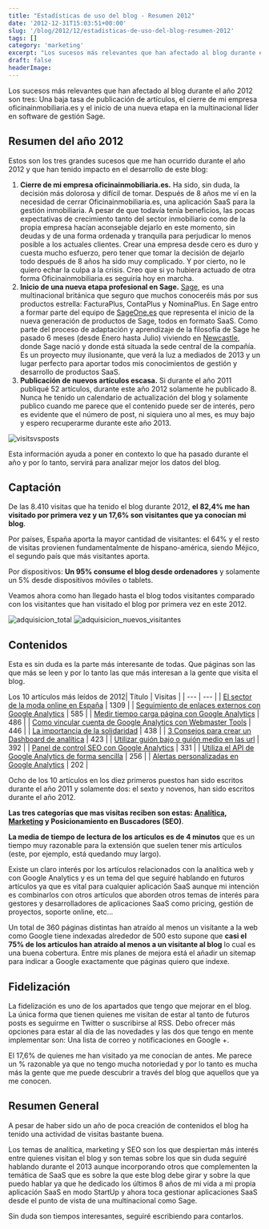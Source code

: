 ```yaml
---
title: "Estadísticas de uso del blog - Resumen 2012"
date: '2012-12-31T15:03:51+00:00'
slug: '/blog/2012/12/estadisticas-de-uso-del-blog-resumen-2012'
tags: []
category: 'marketing'
excerpt: "Los sucesos más relevantes que han afectado al blog durante el año 2012 son tres:  Una baja tasa de publicación de artículos, el cierre de mi empresa oficinainmobiliaria.es y el inicio de una nueva etapa en la multinacional del software Sage."
draft: false
headerImage:
---
```

Los sucesos más relevantes que han afectado al blog durante el año 2012 son tres: Una baja tasa de publicación de artículos, el cierre de mi empresa oficinainmobiliaria.es y el inicio de una nueva etapa en la multinacional líder en software de gestión Sage.<!--more-->

## Resumen del año 2012

Estos son los tres grandes sucesos que me han ocurrido durante el año 2012 y que han tenido impacto en el desarrollo de este blog:

1. **Cierre de mi empresa oficinainmobiliaria.es.** Ha sido, sin duda, la decisión más dolorosa y difícil de tomar. Después de 8 años me ví en la necesidad de cerrar Oficinainmobiliaria.es, una aplicación SaaS para la gestión inmobiliaria. A pesar de que todavía tenía beneficios, las pocas expectativas de crecimiento tanto del sector inmobiliario como de la propia empresa hacían aconsejable dejarlo en este momento, sin deudas y de una forma ordenada y tranquila para perjudicar lo menos posible a los actuales clientes. Crear una empresa desde cero es duro y cuesta mucho esfuerzo, pero tener que tomar la decisión de dejarlo todo después de 8 años ha sido muy complicado. Y por cierto, no le quiero echar la culpa a la crisis. Creo que si yo hubiera actuado de otra forma Oficinainmobiliaria.es seguiría hoy en marcha.
2. **Inicio de una nueva etapa profesional en Sage.** [Sage](http://static.squarespace.com/static/5303797ae4b0c6ad9e43f072/5303ce80e4b0400995a883d6/5303cf35e4b0400995a88b0c/1392758581676/?format=original "Sage España"), es una multinacional británica que seguro que muchos conoceréis más por sus productos estrella: FacturaPlus, ContaPlus y NominaPlus.  En Sage entro a formar parte del equipo de [SageOne.es](http://static.squarespace.com/static/5303797ae4b0c6ad9e43f072/5303ce80e4b0400995a883d6/5303cf35e4b0400995a88b0c/1392758581676/?format=original "Facturación online para pymes y autónomos") que representa el inicio de la nueva generación de productos de Sage, todos en formato SaaS. Como parte del proceso de adaptación y aprendizaje de la filosofía de Sage he pasado 6 meses (desde Enero hasta Julio) viviendo en [Newcastle](http://en.wikipedia.org/wiki/Newcastle_upon_Tyne "Newcastle Upon Tyne"), donde Sage nació y donde está situada la sede central de la compañía.  Es un proyecto muy ilusionante, que verá la luz a mediados de 2013 y un lugar perfecto para aportar todos mis conocimientos de gestión y desarrollo de productos SaaS.
3. **Publicación de nuevos artículos escasa.** Si durante el año 2011 publiqué 52 artículos, durante este año 2012 solamente he publicado 8. Nunca he tenido un calendario de actualización del blog y solamente publico cuando me parece que el contenido puede ser de interés, pero es evidente que el número de post, ni siquiera uno al mes, es muy bajo y espero recuperarme durante este año 2013.

![visitsvsposts](http://static.squarespace.com/static/5303797ae4b0c6ad9e43f072/5303ce80e4b0400995a883d6/5303cf52e4b0400995a88c62/1392758610331/visitsvsposts-300x222.png?format=original)

Esta información ayuda a poner en contexto lo que ha pasado durante el año y por lo tanto, servirá para analizar mejor los datos del blog.

## Captación

De las 8.410 visitas que ha tenido el blog durante 2012, **el 82,4% me han visitado por primera vez y un 17,6% son visitantes que ya conocían mi blog**.

Por países, España aporta la mayor cantidad de visitantes: el 64% y el resto de visitas provienen fundamentalmente de hispano-américa, siendo Méjico, el segundo país que más visitantes aporta.

Por dispositivos: **Un 95% consume el blog desde ordenadores** y solamente un 5% desde dispositivos móviles o tablets.

Veamos ahora como han llegado hasta el blog todos visitantes comparado con los visitantes que han visitado el blog por primera vez en este 2012.

![adquisicion_total](http://static.squarespace.com/static/5303797ae4b0c6ad9e43f072/5303ce80e4b0400995a883d6/5303cf52e4b0400995a88c65/1392758610524/adquisicion_total-300x221.png?format=original "Como han llegado a mi blog") ![adquisicion_nuevos_visitantes](http://static.squarespace.com/static/5303797ae4b0c6ad9e43f072/5303ce80e4b0400995a883d6/5303cf52e4b0400995a88c68/1392758610716/adquisicion_nuevos_visitantes-300x230.png?format=original "Como llega la gente por primera vez al blog")

## Contenidos

Esta es sin duda es la parte más interesante de todas. Que páginas son las que más se leen y por lo tanto las que más interesan a la gente que visita el blog.

Los 10 artículos más leídos de 2012| Título | Visitas |
| --- | --- |
| [El sector de la moda online en España](/jorge-alvarez-moreno-1/2011/10/el-sector-de-la-moda-online-en-espana "El sector de la moda online en España") | 1309 |
| [Seguimiento de enlaces externos con Google Analytics](/jorge-alvarez-moreno-1/2011/10/seguimiento-de-enlaces-externos-con-google-analytics "Seguimiento de enlaces externos con Google Analytics") | 585 |
| [Medir tiempo carga página con Google Analytics](/jorge-alvarez-moreno-1/2011/05/medir-el-tiempo-de-carga-de-tu-pagina-con-google-analytics "Medir el tiempo de carga de tu página con Google Analytics") | 486 |
| [Como vincular cuenta de Google Analytics con Webmaster Tools](/jorge-alvarez-moreno-1/2011/10/como-vincular-tu-cuenta-de-google-analytics-con-webmaster-tools "Como vincular tu cuenta de Google Analytics con Webmaster Tools") | 446 |
| [La importancia de la solidaridad](/jorge-alvarez-moreno-1/2011/01/la-importancia-de-la-solidaridad "La importancia de la solidaridad") | 438 |
| [3 Consejos para crear un Dashboard de analítica](/jorge-alvarez-moreno-1/2012/04/3-consejos-para-crear-un-dashboard-de-analitica "3 Consejos para crear un Dashboard") | 423 |
| [Utilizar guión bajo o guión medio en las url](/jorge-alvarez-moreno-1/2011/09/utilizar-guion-medio-o-guion-bajo-en-las-url "Utilizar guión medio o guión bajo en las url") | 392 |
| [Panel de control SEO con Google Analytics](/jorge-alvarez-moreno-1/2011/09/panel-de-control-seo-con-google-analytics "Panel de control SEO con Google Analytics") | 331 |
| [Utiliza el API de Google Analytics de forma sencilla](/jorge-alvarez-moreno-1/2012/05/utiliza-el-api-de-google-analytics-de-forma-sencill "Utiliza el API de Google Analytics de forma sencilla") | 256 |
| [Alertas personalizadas en Google Analytics](/jorge-alvarez-moreno-1/2011/10/alertas-personalizadas-en-google-analytics "Alertas personalizadas en Google Analytics") | 202 |



Ocho de los 10 artículos en los diez primeros puestos han sido escritos durante el año 2011 y solamente dos: el sexto y novenos, han sido escritos durante el año 2012.

**Las tres categorías que mas visitas reciben son estas: [Analítica](http://static.squarespace.com/static/5303797ae4b0c6ad9e43f072/5303ce80e4b0400995a883d6/5303cf52e4b0400995a88c6b/1392758610930/?format=original "Analítica Web para el analista digital"), [Marketing](http://static.squarespace.com/static/5303797ae4b0c6ad9e43f072/5303ce80e4b0400995a883d6/5303cf53e4b0400995a88c6e/1392758611111/?format=original "Marketing online para aplicaciones SaaS") y Posicionamiento en Buscadores (SEO)**.

**La media de tiempo de lectura de los artículos es de 4 minutos** que es un tiempo muy razonable para la extensión que suelen tener mis artículos (este, por ejemplo, está quedando muy largo).

Existe un claro interés por los artículos relacionados con la analítica web y con Google Analytics y es un tema del que seguiré hablando en futuros artículos ya que es vital para cualquier aplicación SaaS aunque mi intención es combinarlos con otros artículos que aborden otros temas de interés para gestores y desarrolladores de aplicaciones SaaS como pricing, gestión de proyectos, soporte online, etc...

Un total de 360 páginas distintas han atraído al menos un visitante a la web como Google tiene indexadas alrededor de 500 esto supone que **casi el 75% de los artículos han atraído al menos a un visitante al blog** lo cual es una buena cobertura. Entre mis planes de mejora está el añadir un sitemap para indicar a Google exactamente que páginas quiero que indexe.

## Fidelización

La fidelización es uno de los apartados que tengo que mejorar en el blog. La única forma que tienen quienes me visitan de estar al tanto de futuros posts es seguirme en Twitter o suscribirse al RSS. Debo ofrecer más opciones para estar al día de las novedades y las dos que tengo en mente implementar son: Una lista de correo y notificaciones en Google +.

El 17,6% de quienes me han visitado ya me conocían de antes. Me parece un % razonable ya que no tengo mucha notoriedad y por lo tanto es mucha más la gente que me puede descubrir a través del blog que aquellos que ya me conocen.

## Resumen General

A pesar de haber sido un año de poca creación de contenidos el blog ha tenido una actividad de visitas bastante buena.

Los temas de analítica, marketing y SEO son los que despiertan más interés entre quienes visitan el blog y son temas sobre los que sin duda seguiré hablando durante el 2013 aunque incorporando otros que complementen la temática de SaaS que es sobre la que este blog debe girar y sobre la que puedo hablar ya que he dedicado los últimos 8 años de mi vida a mi propia aplicación SaaS en modo StartUp y ahora toca gestionar aplicaciones SaaS desde el punto de vista de una multinacional como Sage.

Sin duda son tiempos interesantes, seguiré escribiendo para contarlos.
